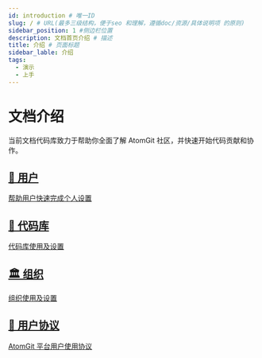 ```yaml
---
id: introduction # 唯一ID
slug: / # URL(最多三级结构，便于seo 和理解，遵循doc/资源/具体说明项 的原则)
sidebar_position: 1 #侧边栏位置
description: 文档首页介绍 # 描述
title: 介绍 # 页面标题
sidebar_lable: 介绍
tags:
  - 演示
  - 上手
---
```


# 文档介绍

当前文档代码库致力于帮助你全面了解 AtomGit 社区，并快速开始代码贡献和协作。



<section class="row list">
  <article class="col col--6 margin-bottom--lg">
    <a class="card padding--lg cardContainer" href="user">
      <h2 class="text--truncate cardTitle" title="用户">
      👤 用户
      </h2>
        <p>
        帮助用户快速完成个人设置
        </p>
    </a>
  </article>
  <article class="col col--6 margin-bottom--lg">
    <a class="card padding--lg cardContainer" href="repo">
      <h2 class="text--truncate cardTitle" title="代码库">
        🚄 代码库
      </h2>
        <p>
        代码库使用及设置
        </p>
    </a>
  </article>
  <article class="col col--6 margin-bottom--lg">
    <a class="card padding--lg cardContainer" href="group">
      <h2 class="text--truncate cardTitle" title="用户">
      🏛️ 组织
      </h2>
        <p>
        组织使用及设置
        </p>
    </a>
  </article>
  <article class="col col--6 margin-bottom--lg">
    <a class="card padding--lg cardContainer" href="terms">
      <h2 class="text--truncate cardTitle" title="用户协议">
        📝 用户协议
      </h2>
        <p>
        AtomGit 平台用户使用协议
        </p>
    </a>
  </article>
</section>